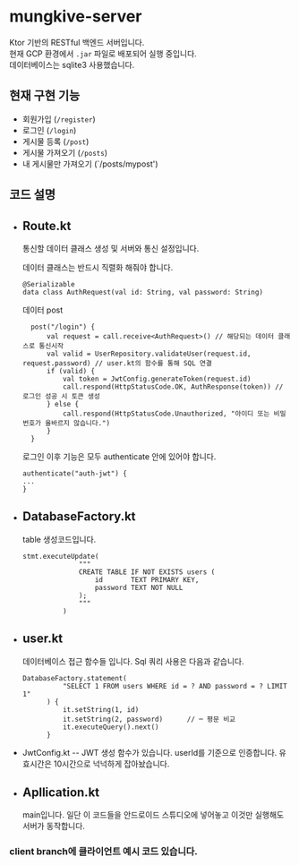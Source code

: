 # mungkive-server

Ktor 기반의 RESTful 백엔드 서버입니다.  
현재 GCP 환경에서 `.jar` 파일로 배포되어 실행 중입니다.  
데이터베이스는 sqlite3 사용했습니다.  

## 현재 구현 기능
- 회원가입 (`/register`)
- 로그인 (`/login`)
- 게시물 등록 (`/post`)
- 게시물 가져오기 (`/posts`)
- 내 게시물만 가져오기 (`/posts/mypost')

## 코드 설명
- Route.kt
  --
  통신할 데이터 클래스 생성 및 서버와 통신 설정입니다.
    
  데이터 클래스는 반드시 직렬화 해줘야 합니다. 
  ```
  @Serializable
  data class AuthRequest(val id: String, val password: String)
  ```
  데이터 post

  ```
    post("/login") {
        val request = call.receive<AuthRequest>() // 해당되는 데이터 클래스로 통신시작 
        val valid = UserRepository.validateUser(request.id, request.password) // user.kt의 함수를 통해 SQL 연결
        if (valid) {
            val token = JwtConfig.generateToken(request.id)
            call.respond(HttpStatusCode.OK, AuthResponse(token)) // 로그인 성공 시 토큰 생성
        } else {
            call.respond(HttpStatusCode.Unauthorized, "아이디 또는 비밀번호가 올바르지 않습니다.")
        }
    }
  ```
  로그인 이후 기능은 모두 authenticate 안에 있어야 합니다.
  ```
  authenticate("auth-jwt") {
  ...
  }
  ```
  
- DatabaseFactory.kt
  --
  table 생성코드입니다.  
  ```
  stmt.executeUpdate(
                """
                CREATE TABLE IF NOT EXISTS users (
                    id       TEXT PRIMARY KEY,
                    password TEXT NOT NULL
                );
                """
            )
  ```
 
- user.kt
  --
  데이터베이스 접근 함수들 입니다.
  Sql 쿼리 사용은 다음과 같습니다.
  ```
  DatabaseFactory.statement(
            "SELECT 1 FROM users WHERE id = ? AND password = ? LIMIT 1"
        ) {
            it.setString(1, id)
            it.setString(2, password)      // ─ 평문 비교
            it.executeQuery().next()
        }
- JwtConfig.kt
  -- JWT 생성 함수가 있습니다.  userId를 기준으로 인증합니다.  유효시간은 10시간으로 넉넉하게 잡아놨습니다.

- Apllication.kt
  --
  main입니다.
  일단 이 코드들을 안드로이드 스튜디오에 넣어놓고 이것만 실행해도 서버가 동작합니다.

### client branch에 클라이언트 예시 코드 있습니다.
